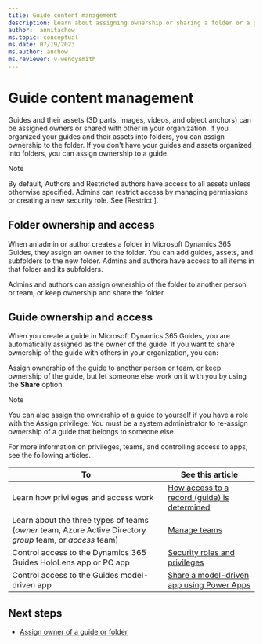 ```yaml
---
title: Guide content management
description: Learn about assigning ownership or sharing a folder or a guide in Microsoft Dynamics 365 Guides.
author:  annitachow
ms.topic: conceptual
ms.date: 07/19/2023
ms.author: anchow
ms.reviewer: v-wendysmith
---
```


# Guide content management

Guides and their assets (3D parts, images, videos, and object anchors) can be assigned owners or shared with other in your organization. If you organized your guides and their assets into folders, you can assign ownership to the folder. If you don't have your guides and assets organized into folders, you can assign ownership to a guide.

> [!NOTE]
> By default, Authors and Restricted authors have access to all assets unless otherwise specified. Admins can restrict access by managing permissions or creating a new security role. See [Restrict ].

## Folder ownership and access

When an admin or author creates a folder in Microsoft Dynamics 365 Guides, they assign an owner to the folder. You can add guides, assets, and subfolders to the new folder. Admins and authora have access to all items in that folder and its subfolders.

Admins and authors can assign ownership of the folder to another person or team, or keep ownership and share the folder.

## Guide ownership and access

When you create a guide in Microsoft Dynamics 365 Guides, you are automatically assigned as the owner of the guide. If you want to share ownership of the guide with others in your organization, you can:

Assign ownership of the guide to another person or team, or keep ownership of the guide, but let someone else work on it with you by using the **Share** option.

> [!NOTE]
> You can also assign the ownership of a guide to yourself if you have a role with the Assign privilege. You must be a system administrator to re-assign ownership of a guide that belongs to someone else.

For more information on privileges, teams, and controlling access to apps, see the following articles.

|To|See this article|
|---------------------------------------|-----------------------------------------------------|
|Learn how privileges and access work| [How access to a record (guide) is determined](/power-platform/admin/how-record-access-determined)|
|Learn about the three types of teams (*owner* team, Azure Active Directory *group* team, or *access* team)|[Manage teams](/power-platform/admin/manage-teams)|
|Control access to the Dynamics 365 Guides HoloLens app or PC app|[Security roles and privileges](/power-platform/admin/security-roles-privileges#team-members-privilege-inheritance)|
|Control access to the Guides model-driven app| [Share a model-driven app using Power Apps](/powerapps/maker/model-driven-apps/share-model-driven-app)|

## Next steps

- [Assign owner of a guide or folder](admin-access-assign.md)